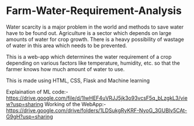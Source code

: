 # Farm-Water-Requirement-Analysis

Water scarcity is a major problem in the world and methods to save water have to be found out. Agriculture is a sector which depends on large amounts of water for crop growth. There is a heavy possibility of wastage of water in this area which needs to be prevented.

This is a web-app which determines the water requirement of a crop depending on various factors like temperature, humidity, etc. so that the farmer knows how much amount of water to use.

This is made using HTML, CSS, Flask and Machine learning

Explaination of ML code:- https://drive.google.com/file/d/1lwHEF4uVRJJ5jk3o93vcsF5q_bLzgkL3/view?usp=sharing
Working of the WebApp:- https://drive.google.com/drive/folders/1LDSukgRyKRF-NyoG_3GUBlv5CAt-G9gH?usp=sharing

